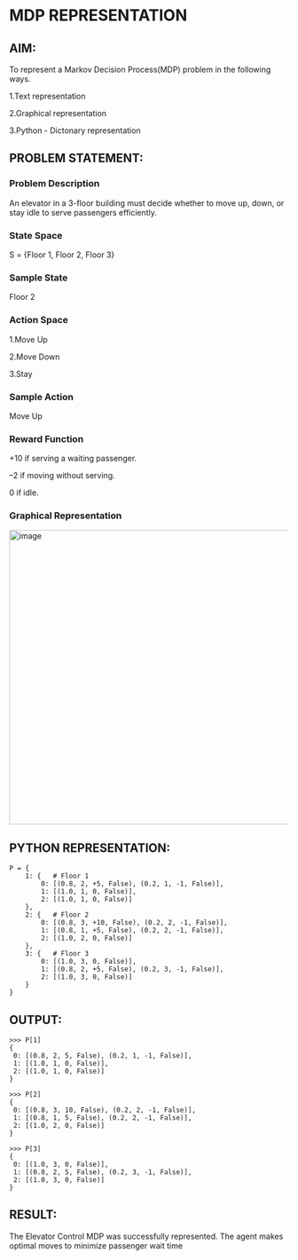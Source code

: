# MDP REPRESENTATION

## AIM:
To represent a Markov Decision Process(MDP) problem in the following ways.

1.Text representation

2.Graphical representation

3.Python - Dictonary representation

## PROBLEM STATEMENT:

### Problem Description
An elevator in a 3-floor building must decide whether to move up, down, or stay idle to serve passengers efficiently.

### State Space
S = {Floor 1, Floor 2, Floor 3}


### Sample State
Floor 2
### Action Space
1.Move Up

2.Move Down

3.Stay
### Sample Action
Move Up

### Reward Function
+10 if serving a waiting passenger.

–2 if moving without serving.

0 if idle.

### Graphical Representation
<img width="782" height="531" alt="image" src="https://github.com/user-attachments/assets/d62b4d94-7722-41cc-88e8-69a299335b32" />

## PYTHON REPRESENTATION:
```
P = {
    1: {   # Floor 1
        0: [(0.8, 2, +5, False), (0.2, 1, -1, False)],
        1: [(1.0, 1, 0, False)],
        2: [(1.0, 1, 0, False)]
    },
    2: {   # Floor 2
        0: [(0.8, 3, +10, False), (0.2, 2, -1, False)],
        1: [(0.8, 1, +5, False), (0.2, 2, -1, False)],
        2: [(1.0, 2, 0, False)]
    },
    3: {   # Floor 3
        0: [(1.0, 3, 0, False)],
        1: [(0.8, 2, +5, False), (0.2, 3, -1, False)],
        2: [(1.0, 3, 0, False)]
    }
}
```

## OUTPUT:
```
>>> P[1]
{
 0: [(0.8, 2, 5, False), (0.2, 1, -1, False)],
 1: [(1.0, 1, 0, False)],
 2: [(1.0, 1, 0, False)]
}

>>> P[2]
{
 0: [(0.8, 3, 10, False), (0.2, 2, -1, False)],
 1: [(0.8, 1, 5, False), (0.2, 2, -1, False)],
 2: [(1.0, 2, 0, False)]
}

>>> P[3]
{
 0: [(1.0, 3, 0, False)],
 1: [(0.8, 2, 5, False), (0.2, 3, -1, False)],
 2: [(1.0, 3, 0, False)]
}
```
## RESULT:
The Elevator Control MDP was successfully represented. The agent makes optimal moves to minimize passenger wait time
